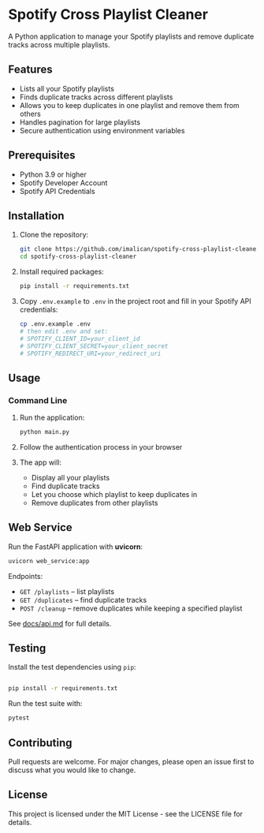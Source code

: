 # Spotify Cross Playlist Cleaner

A Python application to manage your Spotify playlists and remove duplicate tracks across multiple playlists.

## Features

- Lists all your Spotify playlists
- Finds duplicate tracks across different playlists
- Allows you to keep duplicates in one playlist and remove them from others
- Handles pagination for large playlists
- Secure authentication using environment variables

## Prerequisites

- Python 3.9 or higher
- Spotify Developer Account
- Spotify API Credentials

## Installation

1. Clone the repository:

   ```bash
   git clone https://github.com/imalican/spotify-cross-playlist-cleaner.git
   cd spotify-cross-playlist-cleaner
   ```

2. Install required packages:

   ```bash
   pip install -r requirements.txt
   ```

3. Copy `.env.example` to `.env` in the project root and fill in your Spotify API credentials:
   ```bash
   cp .env.example .env
   # then edit .env and set:
   # SPOTIFY_CLIENT_ID=your_client_id
   # SPOTIFY_CLIENT_SECRET=your_client_secret
   # SPOTIFY_REDIRECT_URI=your_redirect_uri
   ```

## Usage

### Command Line

1. Run the application:

   ```bash
   python main.py
   ```

2. Follow the authentication process in your browser

3. The app will:
   - Display all your playlists
   - Find duplicate tracks
   - Let you choose which playlist to keep duplicates in
   - Remove duplicates from other playlists

## Web Service

Run the FastAPI application with **uvicorn**:

```bash
uvicorn web_service:app
```

Endpoints:

- `GET /playlists` – list playlists
- `GET /duplicates` – find duplicate tracks
- `POST /cleanup` – remove duplicates while keeping a specified playlist

See [docs/api.md](docs/api.md) for full details.

## Testing

Install the test dependencies using `pip`:

```bash

pip install -r requirements.txt
```

Run the test suite with:

```bash
pytest
```


## Contributing

Pull requests are welcome. For major changes, please open an issue first to discuss what you would like to change.

## License

This project is licensed under the MIT License - see the LICENSE file for details.
